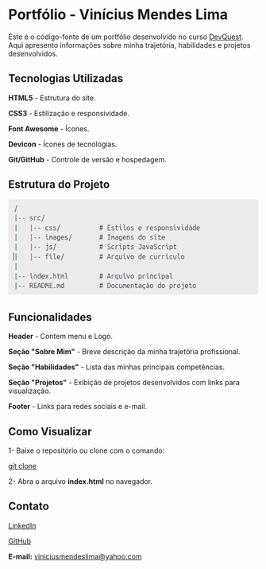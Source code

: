 # Portfólio - Vinícius Mendes Lima

Este é o código-fonte de um portfólio desenvolvido no curso [DevQuest](https://cursos.devemdobro.com/). Aqui apresento informações sobre minha trajetória, habilidades e projetos desenvolvidos.

## Tecnologias Utilizadas

**HTML5** - Estrutura do site.

**CSS3** - Estilização e responsividade.

**Font Awesome** - Ícones.

**Devicon** - Ícones de tecnologias.

**Git/GitHub** - Controle de versão e hospedagem.


## Estrutura do Projeto
![](src/imagens/estrutura%20do%20projeto.png)

## Funcionalidades

**Header** - Contem menu e Logo.

**Seção "Sobre Mim"** - Breve descrição da minha trajetória profissional.

**Seção "Habilidades"** - Lista das minhas principais competências.

**Seção "Projetos"** - Exibição de projetos desenvolvidos com links para visualização.

**Footer** - Links para redes sociais e e-mail.

## Como Visualizar

1- Baixe o repositório ou clone com o comando:

[git clone](https://github.com/ViniciusMendesLima/portfolio-deep-dive.git)

2- Abra o arquivo __index.html__ no navegador.

## Contato

[LinkedIn](https://www.linkedin.com/in/vinicius-mendes-lima-73409872)

[GitHub](https://github.com/ViniciusMendesLima)

**E-mail:** viniciusmendeslima@yahoo.com